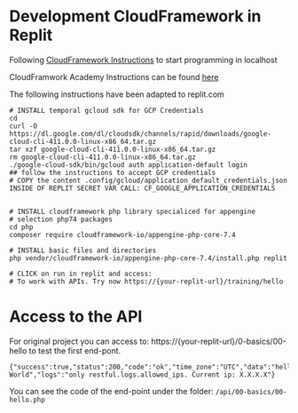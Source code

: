 # Development CloudFramework in Replit
Following [CloudFramework Instructions](https://www.notion.so/cloudframework/appengine-php-core20-74c573448dc94ebba7e51fc86b8ad9cb) to start programming in localhost

CloudFramwork Academy Instructions can be found [here](https://www.notion.so/cloudframework-academy/BACKEND-PHP-7-4-OPTIMIZED-FOR-APPENGINE-STANDARD-AND-CLOUDFUNCTIONS-e03c20b27bad412ba449814c02248097)

The following instructions have been adapted to replit.com

```shell
# INSTALL temporal gcloud sdk for GCP Credentials
cd
curl -O https://dl.google.com/dl/cloudsdk/channels/rapid/downloads/google-cloud-cli-411.0.0-linux-x86_64.tar.gz
tar xzf google-cloud-cli-411.0.0-linux-x86_64.tar.gz
rm google-cloud-cli-411.0.0-linux-x86_64.tar.gz
./google-cloud-sdk/bin/gcloud auth application-default login
## follow the instructions to accept GCP credentials
# COPY the content .config/gcloud/application_default_credentials.json INSIDE OF REPLIT SECRET VAR CALL: CF_GOOGLE_APPLICATION_CREDENTIALS


# INSTALL cloudframework php library specialiced for appengine
# selection php74 packages
cd php
composer require cloudframework-io/appengine-php-core-7.4

# INSTALL basic files and directories
php vendor/cloudframework-io/appengine-php-core-7.4/install.php replit

# CLICK on run in replit and access:
# To work with APIs. Try now https://{your-replit-url}/training/hello
```
# Access to the API
For original project you can access to: https://{your-replit-url}/0-basics/00-hello to test the first end-pont.

```
{"success":true,"status":200,"code":"ok","time_zone":"UTC","data":"hello World","logs":"only restful.logs.allowed_ips. Current ip: X.X.X.X"}
```


You can see the code of the end-point under the folder:
```/api/00-basics/00-hello.php```
